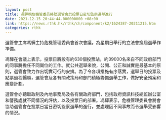 ```yaml
---
layout: post
title: 馮驊稱危機管委員將助選管會於投票日密切監察選舉進行
date: 2021-12-15 20:44:44.000000000 +08:00
link: https://news.rthk.hk/rthk/ch/component/k2/1624387-20211215.htm
categories: rthk
---
```


選管會主席馮驊主持危機管理委員會首次會議，為星期日舉行的立法會換屆選舉作準備。

馮驊在會議上表示，投票日將設有約630個投票站，約39000名來自不同政府部門的同事將擔任不同崗位的工作。就公共選舉來說，公開、公正和誠實是最基本的原則，選管會致力作出切實可行的安排。為了令各項措施有序落實，選舉日的投票及點票過程暢順，選管會及各有關政策局和部門積極籌備選舉工作，做好安全預案和應變計劃。

選管會亦聽取政制及內地事務局及各有關政府部門，包括政府資訊科技總監辦公室和警務處就不同情況的評估，以及投票日的部署。馮驊表示，危機管理委員會將會協助選管會在投票日當日密切監察選舉的進行，並處理因不同事故而令選舉受影響的情況。
